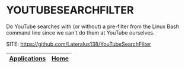 # YOUTUBESEARCHFILTER
 
 Do YouTube searches with (or without) a pre-filter from the Linux Bash
 command line since we can't do them at YouTube ourselves. 
 
 SITE: https://github.com/Lateralus138/YouTubeSearchFilter

 | [Applications](https://portable-linux-apps.github.io/apps.html) | [Home](https://portable-linux-apps.github.io)
 | --- | --- |
